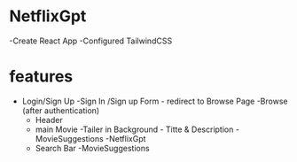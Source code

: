 # NetflixGpt

-Create React App
-Configured TailwindCSS

# features

- Login/Sign Up
  -Sign In /Sign up Form - redirect to Browse Page
  -Browse (after authentication)
  - Header
  - main Movie
    -Tailer in Background - Titte & Description
    -MovieSuggestions
    -NetflixGpt
  - Search Bar
    -MovieSuggestions
